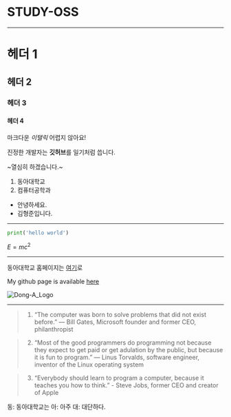 # STUDY-OSS

---

# 헤더 1
## 헤더 2
### 헤더 3
#### 헤더 4

마크다운 _이탤릭_ 어렵지 않아요! <p>
진정한 개발자는 **깃허브**를 일기처럼 씁니다. <p>
~열심히 하겠습니다.~ <p>

1. 동아대학교
2. 컴퓨터공학과

* 안녕하세요.
* 김형준입니다.

---

```python
print('hello world')
```

$E=mc^2$

---

동아대학교 홈페이지는 [여기](https://www.donga.ac.kr)로 <p>
My github page is available [here](https://github.com/HyeongJun02)

<img src="https://wwwold.donga.ac.kr/Web2017/Sub/001004001_2021_symbol.jpg" title="Dong-A_Logo"/>

---

> 1. “The computer was born to solve problems that did not exist before.” — Bill
Gates, Microsoft founder and former CEO, philanthropist

> 2. “Most of the good programmers do programming not because they expect to get
paid or get adulation by the public, but because it is fun to program.” — Linus
Torvalds, software engineer, inventor of the Linux operating system

> 3. “Everybody should learn to program a computer, because it teaches you how to
think.” - Steve Jobs, former CEO and creator of Apple

동: 동아대학교는
아: 아주
대: 대단하다.